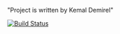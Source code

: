"Project is written by Kemal Demirel"

[![Build Status](https://travis-ci.com/kemaldemirel1999/kemaldemirel.svg?branch=main)](https://travis-ci.com/kemaldemirel1999/kemaldemirel)